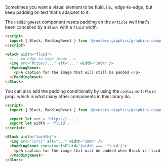Sometimes you want a visual element to be fluid, i.e., edge-to-edge, but keep padding on text that's adajcent to it.

The `PaddingReset` component resets padding on the `Article` well that's been cancelled by a `Block` with a `fluid` width.

```html
<script>
  import { Block, PaddingReset } from '@reuters-graphics/graphics-components';
</script>

<Block width="fluid">
  <!-- An edge-to-edge image -->
  <img src="https//..." alt="..." width="100%" />
  <PaddingReset>
    <p>A caption for the image that will still be padded.</p>
  </PaddingReset>
</Block>
```

You can also add the padding conditionally by using the `containerIsFluid` prop, which is what many other components in this library do.

```html
<script>
  import { Block, PaddingReset } from '@reuters-graphics/graphics-components';

  export let src = 'https://...';
  export let width = 'fluid';
</script>

<Block width="{width}">
  <img src="{src}" alt="..." width="100%" />
  <PaddingReset containerIsFluid="{width === 'fluid'}">
    <p>A caption for the image that will be padded when Block is fluid.</p>
  </PaddingReset>
</Block>
```
